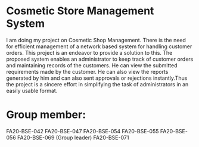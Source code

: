 # Cosmetic Store Management System
I am doing my project on Cosmetic Shop Management. There is the need for efficient management of a network based system for handling customer orders.
This project is an endeavor to provide a solution to this. The proposed system enables an administrator to keep track of customer orders and maintaining records of the customers. He can view the submitted requirements made by the customer. He can also view the reports generated by him and can also sent approvals or rejections instantly.Thus the project is a sincere effort in simplifying the task of administrators in an easily usable format.

# Group member:
FA20-BSE-042
FA20-BSE-047
FA20-BSE-054
FA20-BSE-055
FA20-BSE-056
FA20-BSE-069 (Group leader)
FA20-BSE-071
